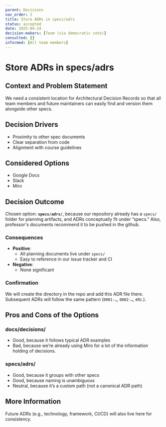 ```yaml
---
parent: Decisions
nav_order: 2
title: Store ADRs in specs/adrs
status: accepted
date: 2025-04-24
decision-makers: [Team (via democratic vote)]
consulted: []
informed: [All team members]
---
```


# Store ADRs in specs/adrs

## Context and Problem Statement

We need a consistent location for Architectural Decision Records so that all team members and future maintainers can easily find and version them alongside other specs.

## Decision Drivers

* Proximity to other spec documents  
* Clear separation from code  
* Alignment with course guidelines  

## Considered Options

* Google Docs  
* Slack
* Miro


## Decision Outcome

Chosen option: **`specs/adrs/`**, because our repository already has a `specs/` folder for planning artifacts, and ADRs conceptually fit under “specs.” Also, professor's documents recommend it to be pushed in the github.

### Consequences

* **Positive**:  
  - All planning documents live under `specs/`  
  - Easy to reference in our issue tracker and CI  
* **Negative**:  
  - None significant  

### Confirmation

We will create the directory in the repo and add this ADR file there. Subsequent ADRs will follow the same pattern (`0001-…`, `0002-…`, etc.).

## Pros and Cons of the Options

### docs/decisions/

* Good, because it follows typical ADR examples  
* Bad, because we’re already using Miro for a lot of the information holding of decisions.

### specs/adrs/

* Good, because it groups with other specs  
* Good, because naming is unambiguous  
* Neutral, because it’s a custom path (not a canonical ADR path)

## More Information

Future ADRs (e.g., technology, framework, CI/CD) will also live here for consistency.

